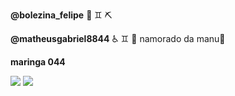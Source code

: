 <b>@bolezina_felipe</b>
🗿 ♊ ⛏

<b>@matheusgabriel8844</b>
♿ ♊ 🌙 namorado da manu👫

<b>maringa 044</b> 

<img src="https://pm1.narvii.com/6637/a1130f4e6e468b92153f13d8f9d1473e079e5466_hq.jpg">

<img src="http://pm1.narvii.com/6844/c4ec334ce3a21a3dd33cfe541a873178c0ed6022v2_00.jpg">
